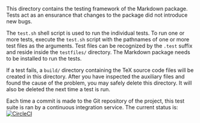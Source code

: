 This directory contains the testing framework of the Markdown package. Tests
act as an ensurance that changes to the package did not introduce new bugs.

The `test.sh` shell script is used to run the individual tests. To run one or
more tests, execute the `test.sh` script with the pathnames of one or more test
files as the arguments. Test files can be recognized by the `.test` suffix and
reside inside the `testfiles/` directory. The Markdown package needs to be
installed to run the tests.

If a test fails, a `build/` directory containing the TeX source code files
will be created in this directory. After you have inspected the auxiliary files
and found the cause of the problem, you may safely delete this directory. It
will also be deleted the next time a test is run.

Each time a commit is made to the Git repository of the project, this test
suite is ran by a continuous integration service. The current status is:
[![CircleCI][badge]][link]

 [badge]: https://circleci.com/gh/Witiko/markdown/tree/master.svg?style=svg
 [link]:  https://circleci.com/gh/Witiko/markdown/tree/master
